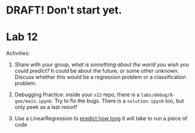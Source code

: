 # DRAFT!  Don't start yet.

# Lab 12

Activities:

1. Share with your group, *what is something about the world you wish you could predict?*  It could be about the future, or some other unknown.  Discuss whether this would be a regression problem or a classification problem.

2. Debugging Practice: inside your `s22` repo, there is a `labs/debug/8-geo/main.ipynb`.  Try to fix the bugs.  There is a `solution.ipynb` too, but only peek as a last resort!

3. Use a LinearRegression to [predict how long](./regression) it will take to run a piece of code
